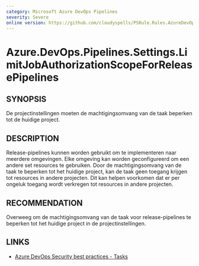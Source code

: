 ```yaml
---
category: Microsoft Azure DevOps Pipelines
severity: Severe
online version: https://github.com/cloudyspells/PSRule.Rules.AzureDevOps/blob/main/src/PSRule.Rules.AzureDevOps/nl/Azure.DevOps.Pipelines.Settings.LimitJobAuthorizationScopeForReleasePipelines.md
---
```


# Azure.DevOps.Pipelines.Settings.LimitJobAuthorizationScopeForReleasePipelines

## SYNOPSIS

De projectinstellingen moeten de machtigingsomvang van de taak beperken tot de huidige project.

## DESCRIPTION

Release-pipelines kunnen worden gebruikt om te implementeren naar meerdere omgevingen. 
Elke omgeving kan worden geconfigureerd om een andere set resources te gebruiken. Door de
machtigingsomvang van de taak te beperken tot het huidige project, kan de taak geen
toegang krijgen tot resources in andere projecten. Dit kan helpen voorkomen dat er per
ongeluk toegang wordt verkregen tot resources in andere projecten.

## RECOMMENDATION

Overweeg om de machtigingsomvang van de taak voor release-pipelines te beperken tot het huidige project in de projectinstellingen.

## LINKS

- [Azure DevOps Security best practices - Tasks](https://learn.microsoft.com/nl-nl/azure/devops/organizations/security/security-best-practices?view=azure-devops#tasks)
